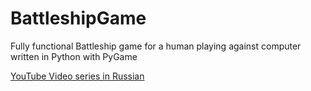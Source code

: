 # BattleshipGame
Fully functional Battleship game for a human playing against computer written in Python with PyGame

[YouTube Video series in Russian](https://www.youtube.com/playlist?list=PLn9_BS5G-UgruEeGmqgBTGtE0oN2nqBhL)

